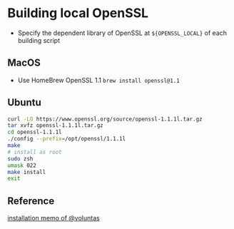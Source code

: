 # Building local OpenSSL

* Specify the dependent library of OpenSSL at `${OPENSSL_LOCAL}` of each building script

## MacOS

* Use HomeBrew OpenSSL 1.1 `brew install openssl@1.1`

## Ubuntu

```sh
curl -LO https://www.openssl.org/source/openssl-1.1.1l.tar.gz
tar xvfz openssl-1.1.1l.tar.gz
cd openssl-1.1.1l
./config --prefix=/opt/openssl/1.1.1l
make
# install as root
sudo zsh
umask 022
make install
exit
```

## Reference

[installation memo of @voluntas](https://zenn.dev/voluntas/articles/erlang-source-code-install)
